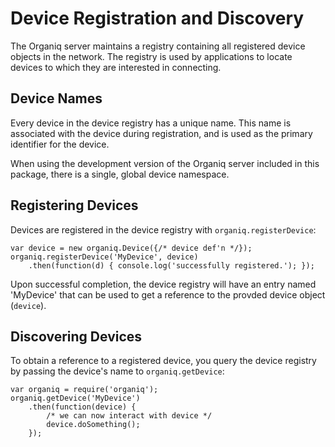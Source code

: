# Device Registration and Discovery

The Organiq server maintains a registry containing all registered device objects in the network. The registry is used by applications to locate devices to which they are interested in connecting.

## Device Names

Every device in the device registry has a unique name. This name is associated with the device during registration, and is used as the primary identifier for the device.

When using the development version of the Organiq server included in this package, there is a single, global device namespace. 

## Registering Devices

Devices are registered in the device registry with `organiq.registerDevice`:
    
    var device = new organiq.Device({/* device def'n */});
    organiq.registerDevice('MyDevice', device)
        .then(function(d) { console.log('successfully registered.'); });

Upon successful completion, the device registry will have an entry named 'MyDevice' that can be used to get a reference to the provded device object
(`device`).

## Discovering Devices

To obtain a reference to a registered device, you query the device registry by passing the device's name to `organiq.getDevice`:

    var organiq = require('organiq');
    organiq.getDevice('MyDevice')
        .then(function(device) {
            /* we can now interact with device */
            device.doSomething();
        });
